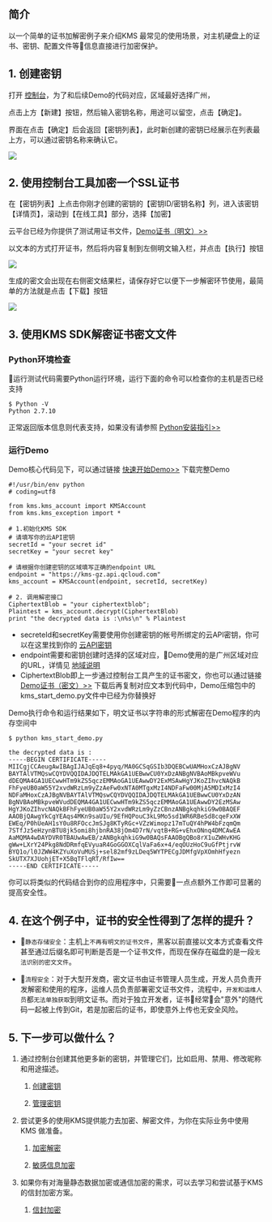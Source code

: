 ## 简介
以一个简单的证书加解密例子来介绍KMS 最常见的使用场景，对主机硬盘上的证书、密钥、配置文件等信息直接进行加密保护。


## 1. 创建密钥

打开 [控制台](http://console.tce.fsphere.cn/kms)，为了和后续Demo的代码对应，区域最好选择广州，

点击上方【新建】按钮，然后输入密钥名称，用途可以留空，点击【确定】。

界面在点击【确定】后会返回【密钥列表】，此时新创建的密钥已经展示在列表最上方，可以通过密钥名称来确认它。

![](http://imgcache.tcecqpoc.fsphere.cn/image/mc.qcloudimg.com/static/img/b279944db1933ce835d5278433dbe852/image.png)

## 2. 使用控制台工具加密一个SSL证书

在【密钥列表】上点击你刚才创建的密钥的【密钥ID/密钥名称】列，进入该密钥【详情页】，滚动到【在线工具】部分，选择【加密】

云平台已经为你提供了测试用证书文件，[Demo证书（明文）>>](http://jkmsdemo-1252462967.cosgz.myqcloud.com/demo_cert.pem)

以文本的方式打开证书，然后将内容复制到左侧明文输入栏，并点击【执行】按钮

![](http://imgcache.tcecqpoc.fsphere.cn/image/mc.qcloudimg.com/static/img/4c7135fc386cff8af1e2b5290a3084be/kms_start_3_4.png)

生成的密文会出现在右侧密文结果栏，请保存好它以便下一步解密环节使用，最简单的方法就是点击【下载】按钮

![](http://imgcache.tcecqpoc.fsphere.cn/image/mc.qcloudimg.com/static/img/f070c3b96652d94a044b62a84e653526/kms_start_3_3.png)

## 3. 使用KMS SDK解密证书密文文件

### Python环境检查
运行测试代码需要Python运行环境，运行下面的命令可以检查你的主机是否已经支持
```
$ Python -V
Python 2.7.10
```
正常返回版本信息则代表支持，如果没有请参照 [Python安装指引>>](http://tcecqpoc.fsphere.cn/document/product/440/6181)

### 运行Demo
Demo核心代码见下，可以通过链接 [快速开始Demo>>](http://jkmsdemo-1252462967.cosgz.myqcloud.com/kms_start_demo.zip) 下载完整Demo
```
#!/usr/bin/env python
# coding=utf8

from kms.kms_account import KMSAccount
from kms.kms_exception import *

# 1.初始化KMS SDK
# 请填写你的云API密钥
secretId = "your secret id"
secretKey = "your secret key"

# 请根据你创建密钥的区域填写正确的endpoint URL
endpoint = "https://kms-gz.api.qcloud.com"
kms_account = KMSAccount(endpoint, secretId, secretKey)

# 2. 调用解密接口
CiphertextBlob = "your ciphertextblob";
Plaintest = kms_account.decrypt(CiphertextBlob)
print "the decrypted data is :\n%s\n" % Plaintest
```

* secreteId和secretKey需要使用你创建密钥的帐号所绑定的云API密钥，你可以在这里找到你的 [云API密钥](http://console.tce.fsphere.cn/capi)
*  endpoint需要和密钥创建时选择的区域对应，Demo使用的是广州区域对应的URL，详情见 [地域说明](http://tcecqpoc.fsphere.cn/document/product/573/8922)
*  CiphertextBlob即上一步通过控制台工具产生的证书密文，你也可以通过链接 [Demo证书（密文）>>](http://jkmsdemo-1252462967.cosgz.myqcloud.com/demo_ciphertextblob.txt) 下载后再复制对应文本到代码中，Demo压缩包中的kms_start_demo.py文件中已经为你替换好


Demo执行命令和运行结果如下，明文证书以字符串的形式解密在Demo程序的内存空间中
```
$ python kms_start_demo.py

the decrypted data is :
-----BEGIN CERTIFICATE-----
MIICgjCCAeugAwIBAgIJAJqEq8+4pyq/MA0GCSqGSIb3DQEBCwUAMHoxCzAJBgNV
BAYTAlVTMQswCQYDVQQIDAJDQTELMAkGA1UEBwwCU0YxDzANBgNVBAoMBkpveWVu
dDEQMA4GA1UECwwHTm9kZS5qczEMMAoGA1UEAwwDY2ExMSAwHgYJKoZIhvcNAQkB
FhFyeUB0aW55Y2xvdWRzLm9yZzAeFw0xNTA0MTgxMzI4NDFaFw00MjA5MDIxMzI4
NDFaMHoxCzAJBgNVBAYTAlVTMQswCQYDVQQIDAJDQTELMAkGA1UEBwwCU0YxDzAN
BgNVBAoMBkpveWVudDEQMA4GA1UECwwHTm9kZS5qczEMMAoGA1UEAwwDY2EzMSAw
HgYJKoZIhvcNAQkBFhFyeUB0aW55Y2xvdWRzLm9yZzCBnzANBgkqhkiG9w0BAQEF
AAOBjQAwgYkCgYEAqs4MKn9saUIu/9EfHQPouC3kL9Mo5sd1WR6RBeSd8cqeFxXW
EWEq/P0hUeAH1sY0u8RFOccJmSJg8KTyRGc+VZzWimopz17mTuQY4hPW4bFzqmQm
7STfJz5eHzynBTU8jk5omi8hjbnRA38jOm4D7rN/vqtB+RG+vEhxONnq4DMCAwEA
AaMQMA4wDAYDVR0TBAUwAwEB/zANBgkqhkiG9w0BAQsFAAOBgQBo8rX1uZWHvKHG
gWw+LXrY24Pkg8NdDRmfqEVyuaR4GoGGOXCqlVaFa6x+4/eqOUzHoC9uGfPtjrvW
BYQ1o/l0JZWW4KZYuXoVuMUSj+sel82mf9zLDeq5WYTPECgJDMfgVpXOmhHfyezn
SkUTX7XJUohjET+X5BqTFlqRT/RfIw==
-----END CERTIFICATE-----
```


你可以将类似的代码结合到你的应用程序中，只需要一点点额外工作即可显著的提高安全性。

## 4. 在这个例子中，证书的安全性得到了怎样的提升？

* ``静态存储安全``：主机上``不再有明文的证书文件``，黑客以前直接以文本方式查看文件甚至通过后缀名即可判断是否是一个证书文件，而现在保存在磁盘的是一段``无法识别的密文文件``。

* ``流程安全``：对于大型开发商，密文证书由证书管理人员生成，开发人员负责开发解密和使用的程序，运维人员负责部署密文证书文件，流程中，``开发和运维人员``都``无法单独获取``到明文证书。而对于独立开发者，证书经常会"意外"的随代码一起被上传到Git，若是加密后的证书，即使意外上传也无安全风险。

## 5. 下一步可以做什么？
1. 通过控制台创建其他更多新的密钥，并管理它们，比如启用、禁用、修改昵称和用途描述。
	
	1) [创建密钥](/document/product/573/8875)
	
	2) [管理密钥](/document/product/573/8876)
	
2. 尝试更多的使用KMS提供能力去加密、解密文件，为你在实际业务中使用KMS 做准备。

	1) [加密解密](/document/product/573/8877)
	
	2) [敏感信息加密](/document/product/573/8790)

3. 如果你有对海量静态数据加密或通信加密的需求，可以去学习和尝试基于KMS 的信封加密方案。

	1) [信封加密](/document/product/573/8791)
